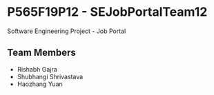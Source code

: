 # P565F19P12 - SEJobPortalTeam12
Software Engineering Project - Job Portal

## Team Members
- Rishabh Gajra
- Shubhangi Shrivastava
- Haozhang Yuan

